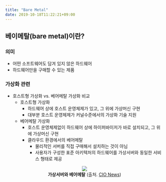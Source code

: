 ```yaml
---
title: "Bare Metal"
date: 2019-10-18T11:22:21+09:00
---
```


## 베이메탈(bare metal)이란?

### 의미
- 어떤 소프트웨어도 담겨 있지 않은 하드웨어
- 하드웨어만을 구매할 수 있는 제품  

### 가상화 관련 
- 호스트형 가상화 vs. 베어메탈 가상화 비교
    - 호스트형 가상화
        - 하드웨어 상에 호스트 운영체제가 있고, 그 위에 가상머신 구현
        - 대부분 호스트 운영체제가 커널수준에서의 가상화 기술 지원 
    - 베어메탈 가상화
        - 호스트 운영체제없이 하드웨어 상에 하이퍼바이저가 바로 설치되고, 그 위에 가상머신 구현 
        - 클라우드 환경에서의 베어메탈
            - 물리적인 서버를 직접 구매해서 설치하는 것이 아님
            - 사용자가 구성한 표준 아키텍처의 하드웨어를 가상서버와 동일한 서비스 형태로 제공

<div style="text-align:center" >
    <img src="https://github.com/pirate-kor/pirate-posts/blob/master/static/images/baremetal.png" />
    <div><b>가상서버와 베어메탈</b> (출처. <a href="http://www.ciokorea.com/news/35402">CIO News</a>)</div>
</div>


